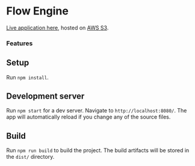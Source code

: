 # Flow Engine

[Live application here](http://flow-engine.s3-website-eu-west-1.amazonaws.com), hosted on [AWS S3](https://aws.amazon.com/es/s3).

### Features

## Setup

Run `npm install`.

## Development server

Run `npm start` for a dev server. Navigate to `http://localhost:8080/`. The app will automatically reload if you change any of the source files.

## Build

Run `npm run build` to build the project. The build artifacts will be stored in the `dist/` directory.